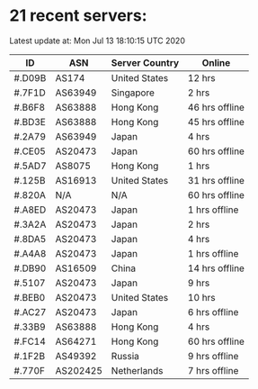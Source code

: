 # 21 recent servers:

Latest update at: Mon Jul 13 18:10:15 UTC 2020

| ID | ASN | Server Country | Online |
| -- | --- | -------------- | ------ |
| #.D09B | AS174 | United States | 12 hrs |
| #.7F1D | AS63949 | Singapore | 2 hrs |
| #.B6F8 | AS63888 | Hong Kong | 46 hrs offline |
| #.BD3E | AS63888 | Hong Kong | 45 hrs offline |
| #.2A79 | AS63949 | Japan | 4 hrs |
| #.CE05 | AS20473 | Japan | 60 hrs offline |
| #.5AD7 | AS8075 | Hong Kong | 1 hrs |
| #.125B | AS16913 | United States | 31 hrs offline |
| #.820A | N/A | N/A | 60 hrs offline |
| #.A8ED | AS20473 | Japan | 1 hrs offline |
| #.3A2A | AS20473 | Japan | 2 hrs |
| #.8DA5 | AS20473 | Japan | 4 hrs |
| #.A4A8 | AS20473 | Japan | 1 hrs offline |
| #.DB90 | AS16509 | China | 14 hrs offline |
| #.5107 | AS20473 | Japan | 9 hrs |
| #.BEB0 | AS20473 | United States | 10 hrs |
| #.AC27 | AS20473 | Japan | 6 hrs offline |
| #.33B9 | AS63888 | Hong Kong | 4 hrs |
| #.FC14 | AS64271 | Hong Kong | 60 hrs offline |
| #.1F2B | AS49392 | Russia | 9 hrs offline |
| #.770F | AS202425 | Netherlands | 7 hrs offline |

